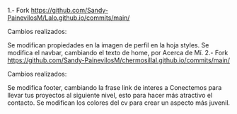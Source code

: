 1.- Fork https://github.com/Sandy-PainevilosM/Lalo.github.io/commits/main/

Cambios realizados:

Se modifican propiedades en la imagen de perfil en la hoja styles.
Se modifica el navbar, cambiando el texto de home, por Acerca de Mí.
2.- Fork https://github.com/Sandy-PainevilosM/chermosillal.github.io/commits/main/

Cambios realizados:

Se modifica footer, cambiando la frase link de interes a Conectemos para llevar tus proyectos al siguiente nivel, esto para hacer más atractivo el contacto.
Se modifican los colores del cv para crear un aspecto más juvenil.
